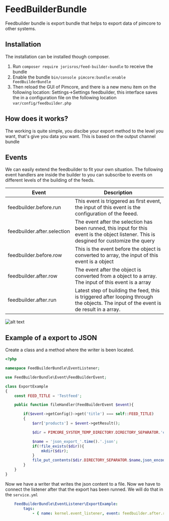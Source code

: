 
# FeedBuilderBundle
Feedbuilder bundle is export bundle that helps to export data of pimcore to other systems.

## Installation
The installation can be installed though composer. 
1. Run ``composer require jorisros/feed-builder-bundle`` to receive the bundle
2. Enable the bundle ``bin/console pimcore:bundle:enable FeedBuilderBundle``
3. Then reload the GUI of Pimcore, and there is a new menu item on the following location: Settings->Settings feedbuilder, this interface saves the in a configuration file on the following location ``var/config/feedbuilder.php`` 

## How does it works?
The working is quite simple, you discibe your export method to the level you want, that's give you data you want. This is based on the output channel bundle

## Events
We can easily extend the feedbuilder to fit your own situation. The following event handlers are inside the builder to you can subscribe to events on different levels of the building of the feeds. 

| Event                       | Description  |
| --------------------------- | ------------ |
| feedbuilder.before.run      | This event is triggered as first event, the input of this event is the configuration of the feeed.             |
| feedbuilder.after.selection | The event after the selection has been runned, this input for this event is the object listener. This is desgined for customize the query             |
| feedbuilder.before.row      | This is the event before the object is converted to array, the input of this event is a object             |
| feedbuilder.after.row       | The event after the object is converted from a object to a array. The input of this event is a array             |
| feedbuilder.after.run       | Latest step of building the feed, this is triggered after looping through the objects. The input of the event is de result in a array.             |

![alt text](https://raw.githubusercontent.com/jorisros/FeedBuilderBundle/master/Docs/img/flow.png)


## Example of a export to JSON
Create a class and a method where the writer is been located.

```php
<?php

namespace FeedBuilderBundle\EventListener;

use FeedBuilderBundle\Event\FeedBuilderEvent;

class ExportExample
{
    const FEED_TITLE = 'Testfeed';

    public function fileHandler(FeedBuilderEvent $event){

        if($event->getConfig()->get('title') === self::FEED_TITLE)
        {
            $arr['products'] = $event->getResult();

            $dir = PIMCORE_SYSTEM_TEMP_DIRECTORY.DIRECTORY_SEPARATOR.'export';

            $name = 'json_export_'.time().'.json';
            if(!file_exists($dir)){
                mkdir($dir);
            }
            file_put_contents($dir.DIRECTORY_SEPARATOR.$name,json_encode($arr, JSON_PRETTY_PRINT));
        }
    }
}
```

Now we have a writer that writes the json content to a file. Now we have to connect the listener after that the export has been runned. 
We will do that in the ```service.yml```

```yaml
    FeedBuilderBundle\EventListener\ExportExample:
        tags:
            - { name: kernel.event_listener, event: feedbuilder.after.run, method: fileHandler }
```

